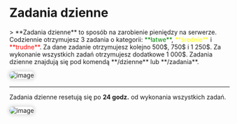 <style>
img:not(.medium-zoom-image--opened):not(.navbar-link-icon) {
    max-width: 550px; /* Maksymalna szerokość */
    max-height: 500px; /* Maksymalna wysokość */
    width: auto; /* Automatyczna szerokość */
    height: auto; /* Automatyczna wysokość */
    object-fit: contain; /* Dopasowanie bez przycinania */
    margin: 0 8px 4px 0;
    box-shadow: 0 0 6px 4px rgba(0, 0, 0, .1);
    border-radius: 10px;
}
.green-text {
    color: green;
    font-weight: bold;
}

.yellow-text {
    color: yellow;
    font-weight: bold;
}

.red-text {
    color: red;
    font-weight: bold;
}
</style>

# Zadania dzienne

<div>
> **Zadania dzienne** to sposób na zarobienie pieniędzy na serwerze. Codziennie otrzymujesz 3 zadania o kategorii: <span style="color: green;">**łatwe**</span>, <span style="color: yellow;">**średnie**</span> i <span style="color: red;">**trudne**</span>. Za dane zadanie otrzymujesz kolejno 500$, 750$ i 1 250$. Za wykonanie wszystkich zadań otrzymujesz dodatkowe 1 000$. Zadania dzienne znajdują się pod komendą **/dzienne** lub **/zadania**.

![image](/pages/images/dailyquests/dailyquests-1.webp)

<hr>

Zadania dzienne resetują się po **24 godz.** od wykonania wszystkich zadań.

![image](/pages/images/dailyquests/dailyquests-3.webp)
